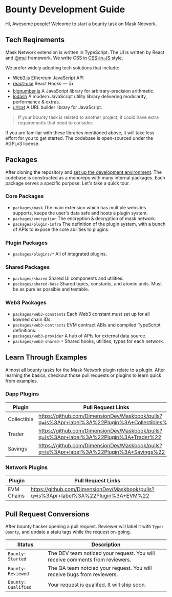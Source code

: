 # Bounty Development Guide

Hi, Awesome people! Welcome to start a bounty task on Mask Network.

## Tech Reqirements

Mask Network extension is written in TypeScript. The UI is written by React and [@mui](https://mui.com/) framework. We write CSS in [CSS-in-JS](css-in-js.md) style.

We prefer widely adopting tech solutions that include:

- [Web3.js](https://web3js.readthedocs.io/) Ethereum JavaScript API
- [react-use](https://streamich.github.io/react-use/) React Hooks — 👍
- [bignumber.js](https://mikemcl.github.io/bignumber.js/) A JavaScript library for arbitrary-precision arithmetic.
- [lodash](https://lodash.com/docs/) A modern JavaScript utility library delivering modularity, performance & extras.
- [urlcat](https://urlcat.dev/) A URL builder library for JavaScript.

> If your bounty task is related to another project, it could have extra requirements that need to consider.

If you are familiar with these libraries mentioned above, it will take less effort for you to get started.
The codebase is open-sourced under the AGPLv3 license.

## Packages

After cloning the repository and [set up the development environment](setup.md). The codebase is constructed as a monorepo with many internal packages. Each package serves a specific purpose. Let's take a quick tour.

### Core Packages

- `packages/mask` The main extension which has multiple websites supports, keeps the user's data safe and hosts a plugin system.
- `packages/encryption` The encryption & decryption of mask network.
- `packages/plugin-infra` The definition of the plugin system, with a bunch of APIs to expose the core abilities to plugins.

### Plugin Packages

- `packages/plugins/*` All of integrated plugins.

### Shared Packages

- `packages/shared` Shared UI components and utilities.
- `packages/shared-base` Shared types, constants, and atomic units. Must be as pure as possible and testable.

### Web3 Packages

- `packages/web3-constants` Each Web3 constant must set up for all kowned chain IDs.
- `packages/web3-contracts` EVM contract ABIs and compiled TypeScript definitions.
- `packages/web3-provider` A hub of APIs for external data source.
- `packages/web3-shared-*` Shared hooks, utilities, types for each network.

## Learn Through Examples

Almost all bounty tasks for the Mask Network plugin relate to a plugin. After learning the basics, checkout those pull requests or plugins to learn quick from examples.

### Dapp Plugins

| Plugin      | Pull Request Links                                                                              |
| ----------- | ----------------------------------------------------------------------------------------------- |
| Collectible | <https://github.com/DimensionDev/Maskbook/pulls?q=is%3Apr+label%3A%22Plugin%3A+Collectibles%22> |
| Trader      | <https://github.com/DimensionDev/Maskbook/pulls?q=is%3Apr+label%3A%22Plugin%3A+Trader%22>       |
| Savings     | <https://github.com/DimensionDev/Maskbook/pulls?q=is%3Apr+label%3A%22Plugin%3A+Savings%22>      |

### Network Plugins

| Plugin     | Pull Request Links                                                                     |
| ---------- | -------------------------------------------------------------------------------------- |
| EVM Chains | <https://github.com/DimensionDev/Maskbook/pulls?q=is%3Apr+label%3A%22Plugin%3A+EVM%22> |

## Pull Request Conversions

After bounty hacker opening a pull request. Reviewer will label it with `Type: Bounty`, and update a statu tags while the request on-going.

| Status              | Description                                                                  |
| ------------------- | ---------------------------------------------------------------------------- |
| `Bounty: Started`   | The DEV team noticed your request. You will receive comments from reviewers. |
| `Bounty: Reviewed`  | The QA team notcied your request. You will receive bugs from reviewers.      |
| `Bounty: Qualified` | Your request is qualifed. It will ship soon.                                 |
